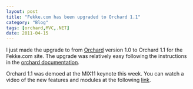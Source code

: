 ```yaml
---
layout: post
title: "Fekke.com has been upgraded to Orchard 1.1"
category: "Blog"
tags: [orchard,MVC,.NET]
date: 2011-04-15
---
```



I just made the upgrade to from [Orchard](http://orchardproject.net/ "Orchard Project") version 1.0 to Orchard 1.1 for the Fekke.com site. The upgrade was relatively easy following the instructions in the [orchard documentation](http://orchardproject.net/docs/Upgrading-a-site-to-a-new-version-of-Orchard.ashx "Orchard Upgrade").

Orchard 1.1 was demoed at the MIX11 keynote this week. You can watch a video of the new features and modules at the following [link](http://channel9.msdn.com/Events/MIX/MIX11/KEY01 "MIX11 Keynote").